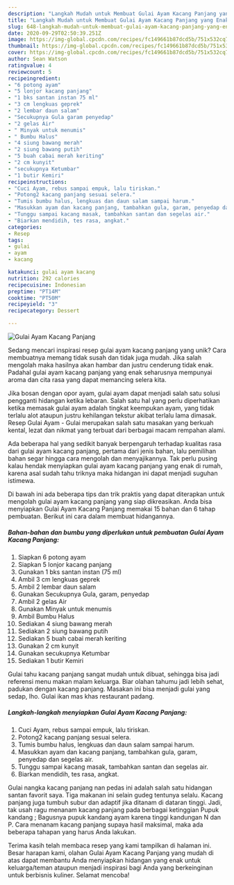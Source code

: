 ```yaml
---
description: "Langkah Mudah untuk Membuat Gulai Ayam Kacang Panjang yang Enak"
title: "Langkah Mudah untuk Membuat Gulai Ayam Kacang Panjang yang Enak"
slug: 648-langkah-mudah-untuk-membuat-gulai-ayam-kacang-panjang-yang-enak
date: 2020-09-29T02:50:39.251Z
image: https://img-global.cpcdn.com/recipes/fc149661b87dcd5b/751x532cq70/gulai-ayam-kacang-panjang-foto-resep-utama.jpg
thumbnail: https://img-global.cpcdn.com/recipes/fc149661b87dcd5b/751x532cq70/gulai-ayam-kacang-panjang-foto-resep-utama.jpg
cover: https://img-global.cpcdn.com/recipes/fc149661b87dcd5b/751x532cq70/gulai-ayam-kacang-panjang-foto-resep-utama.jpg
author: Sean Watson
ratingvalue: 4
reviewcount: 5
recipeingredient:
- "6 potong ayam"
- "5 lonjor kacang panjang"
- "1 bks santan instan 75 ml"
- "3 cm lengkuas geprek"
- "2 lembar daun salam"
- "Secukupnya Gula garam penyedap"
- "2 gelas Air"
- " Minyak untuk menumis"
- " Bumbu Halus"
- "4 siung bawang merah"
- "2 siung bawang putih"
- "5 buah cabai merah keriting"
- "2 cm kunyit"
- "secukupnya Ketumbar"
- "1 butir Kemiri"
recipeinstructions:
- "Cuci Ayam, rebus sampai empuk, lalu tiriskan."
- "Potong2 kacang panjang sesuai selera."
- "Tumis bumbu halus, lengkuas dan daun salam sampai harum."
- "Masukkan ayam dan kacang panjang, tambahkan gula, garam, penyedap dan segelas air."
- "Tunggu sampai kacang masak, tambahkan santan dan segelas air."
- "Biarkan mendidih, tes rasa, angkat."
categories:
- Resep
tags:
- gulai
- ayam
- kacang

katakunci: gulai ayam kacang 
nutrition: 292 calories
recipecuisine: Indonesian
preptime: "PT14M"
cooktime: "PT50M"
recipeyield: "3"
recipecategory: Dessert

---
```



![Gulai Ayam Kacang Panjang](https://img-global.cpcdn.com/recipes/fc149661b87dcd5b/751x532cq70/gulai-ayam-kacang-panjang-foto-resep-utama.jpg)

Sedang mencari inspirasi resep gulai ayam kacang panjang yang unik? Cara membuatnya memang tidak susah dan tidak juga mudah. Jika salah mengolah maka hasilnya akan hambar dan justru cenderung tidak enak. Padahal gulai ayam kacang panjang yang enak seharusnya mempunyai aroma dan cita rasa yang dapat memancing selera kita.

Jika bosan dengan opor ayam, gulai ayam dapat menjadi salah satu solusi pengganti hidangan ketika lebaran. Salah satu hal yang perlu diperhatikan ketika memasak gulai ayam adalah tingkat keempukan ayam, yang tidak terlalu alot ataupun justru kehilangan tekstur akibat terlalu lama dimasak. Resep Gulai Ayam - Gulai merupakan salah satu masakan yang berkuah kental, lezat dan nikmat yang terbuat dari berbagai macam rempahan alami.

Ada beberapa hal yang sedikit banyak berpengaruh terhadap kualitas rasa dari gulai ayam kacang panjang, pertama dari jenis bahan, lalu pemilihan bahan segar hingga cara mengolah dan menyajikannya. Tak perlu pusing kalau hendak menyiapkan gulai ayam kacang panjang yang enak di rumah, karena asal sudah tahu triknya maka hidangan ini dapat menjadi suguhan istimewa.


Di bawah ini ada beberapa tips dan trik praktis yang dapat diterapkan untuk mengolah gulai ayam kacang panjang yang siap dikreasikan. Anda bisa menyiapkan Gulai Ayam Kacang Panjang memakai 15 bahan dan 6 tahap pembuatan. Berikut ini cara dalam membuat hidangannya.

<!--inarticleads1-->

##### Bahan-bahan dan bumbu yang diperlukan untuk pembuatan Gulai Ayam Kacang Panjang:

1. Siapkan 6 potong ayam
1. Siapkan 5 lonjor kacang panjang
1. Gunakan 1 bks santan instan (75 ml)
1. Ambil 3 cm lengkuas geprek
1. Ambil 2 lembar daun salam
1. Gunakan Secukupnya Gula, garam, penyedap
1. Ambil 2 gelas Air
1. Gunakan  Minyak untuk menumis
1. Ambil  Bumbu Halus
1. Sediakan 4 siung bawang merah
1. Sediakan 2 siung bawang putih
1. Sediakan 5 buah cabai merah keriting
1. Gunakan 2 cm kunyit
1. Gunakan secukupnya Ketumbar
1. Sediakan 1 butir Kemiri


Gulai tahu kacang panjang sangat mudah untuk dibuat, sehingga bisa jadi referensi menu makan malam keluarga. Biar olahan tahumu jadi lebih sehat, padukan dengan kacang panjang. Masakan ini bisa menjadi gulai yang sedap, lho. Gulai ikan mas khas restaurant padang. 

<!--inarticleads2-->

##### Langkah-langkah menyiapkan Gulai Ayam Kacang Panjang:

1. Cuci Ayam, rebus sampai empuk, lalu tiriskan.
1. Potong2 kacang panjang sesuai selera.
1. Tumis bumbu halus, lengkuas dan daun salam sampai harum.
1. Masukkan ayam dan kacang panjang, tambahkan gula, garam, penyedap dan segelas air.
1. Tunggu sampai kacang masak, tambahkan santan dan segelas air.
1. Biarkan mendidih, tes rasa, angkat.


Gulai nangka kacang panjang nan pedas ini adalah salah satu hidangan santan favorit saya. Tiga makanan ini selain gudeg tentunya selalu. Kacang panjang juga tumbuh subur dan adaptif jika ditanam di dataran tinggi. Jadi, tak usah ragu menanam kacang panjang pada berbagai ketinggian Pupuk kandang ; Bagusnya pupuk kandang ayam karena tinggi kandungan N dan P. Cara menanam kacang panjang supaya hasil maksimal, maka ada beberapa tahapan yang harus Anda lakukan. 

Terima kasih telah membaca resep yang kami tampilkan di halaman ini. Besar harapan kami, olahan Gulai Ayam Kacang Panjang yang mudah di atas dapat membantu Anda menyiapkan hidangan yang enak untuk keluarga/teman ataupun menjadi inspirasi bagi Anda yang berkeinginan untuk berbisnis kuliner. Selamat mencoba!
